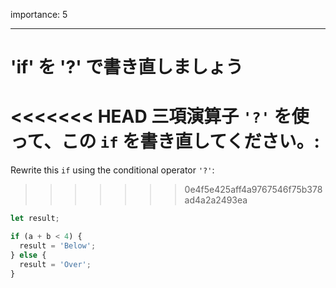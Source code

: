 importance: 5

---

# 'if' を '?' で書き直しましょう

<<<<<<< HEAD
三項演算子 `'?'` を使って、この `if` を書き直してください。:
=======
Rewrite this `if` using the conditional operator `'?'`:
>>>>>>> 0e4f5e425aff4a9767546f75b378ad4a2a2493ea

```js
let result;

if (a + b < 4) {
  result = 'Below';
} else {
  result = 'Over';
}
```
